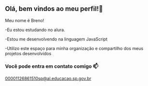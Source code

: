 ## Olá, bem vindos ao meu perfil!📘

Meu nome é Breno!

-Eu estou estudando no alura.

-Estou me desenvolvendo na linguagem JavaScript

-Utilizo este espaço para minha organização e compartilho dos meus projetos desenvolvidos 

### Você pode entra em contato comigo 📫

00001126861510sp@al.educacao.sp.gov.br

